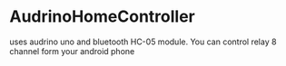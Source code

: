 # AudrinoHomeController
uses audrino uno and bluetooth HC-05 module. You can control relay 8 channel form your android phone
